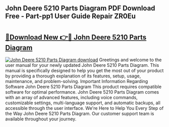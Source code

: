 ## John Deere 5210 Parts Diagram PDF Download Free - Part-pp1 User Guide Repair ZR0Eu

# <h2><a href="http://dfun5g.blite.top/?on=John+Deere+5210+Parts+Diagram">🔗Download New 👉🔴 John Deere 5210 Parts Diagram</a></h2>

[![John Deere 5210 Parts Diagram download](https://i.imgur.com/lujVjoI.png)](http://dfun5g.blite.top/?on=John+Deere+5210+Parts+Diagram)
Greetings and welcome to the user manual for your newly updated John Deere 5210 Parts Diagram. This manual is specifically designed to help you get the most out of your product by providing a thorough explanation of its features, setup, usage, maintenance, and problem-solving. Important Information Regarding Software John Deere 5210 Parts Diagram This product requires compatible software for optimal performance. John Deere 5210 Parts Diagram comes with an array of advanced features, including voice commands, customizable settings, multi-language support, and automatic backups, all accessible through the user interface. We're Here to Help You Every Step of the Way John Deere 5210 Parts Diagram. Our customer support team is available throughout your journey.
